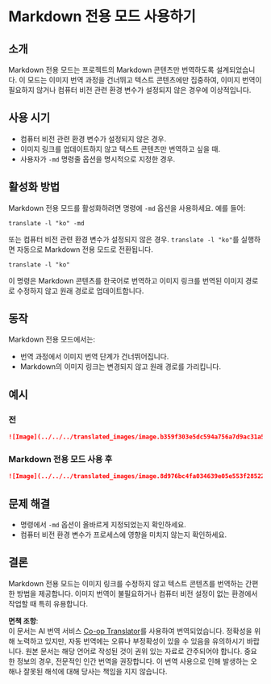<!--
CO_OP_TRANSLATOR_METADATA:
{
  "original_hash": "9b1b247a8d0f1736459e0e9ede0d9c92",
  "translation_date": "2025-08-10T12:12:18+00:00",
  "source_file": "getting_started/markdown-only-mode.md",
  "language_code": "ko"
}
-->
# Markdown 전용 모드 사용하기

## 소개
Markdown 전용 모드는 프로젝트의 Markdown 콘텐츠만 번역하도록 설계되었습니다. 이 모드는 이미지 번역 과정을 건너뛰고 텍스트 콘텐츠에만 집중하여, 이미지 번역이 필요하지 않거나 컴퓨터 비전 관련 환경 변수가 설정되지 않은 경우에 이상적입니다.

## 사용 시기
- 컴퓨터 비전 관련 환경 변수가 설정되지 않은 경우.
- 이미지 링크를 업데이트하지 않고 텍스트 콘텐츠만 번역하고 싶을 때.
- 사용자가 `-md` 명령줄 옵션을 명시적으로 지정한 경우.

## 활성화 방법
Markdown 전용 모드를 활성화하려면 명령에 `-md` 옵션을 사용하세요. 예를 들어:
```
translate -l "ko" -md
```

또는 컴퓨터 비전 관련 환경 변수가 설정되지 않은 경우. `translate -l "ko"`를 실행하면 자동으로 Markdown 전용 모드로 전환됩니다.

```
translate -l "ko"
```

이 명령은 Markdown 콘텐츠를 한국어로 번역하고 이미지 링크를 번역된 이미지 경로로 수정하지 않고 원래 경로로 업데이트합니다.

## 동작
Markdown 전용 모드에서는:
- 번역 과정에서 이미지 번역 단계가 건너뛰어집니다.
- Markdown의 이미지 링크는 변경되지 않고 원래 경로를 가리킵니다.

## 예시
### 전
```markdown
![Image](../../../translated_images/image.b359f303e5dc594a756a7d9ac31a5e61e811aafcd61a3dbeb49ace8babc3f178.ko.png)
```
### Markdown 전용 모드 사용 후
```markdown
![Image](../../../translated_images/image.8d976bc4fa034639e05e553f285228b7103edc306d34812c2db9af8d66b15573.ko.png)
```

## 문제 해결
- 명령에서 `-md` 옵션이 올바르게 지정되었는지 확인하세요.
- 컴퓨터 비전 환경 변수가 프로세스에 영향을 미치지 않는지 확인하세요.

## 결론
Markdown 전용 모드는 이미지 링크를 수정하지 않고 텍스트 콘텐츠를 번역하는 간편한 방법을 제공합니다. 이미지 번역이 불필요하거나 컴퓨터 비전 설정이 없는 환경에서 작업할 때 특히 유용합니다.

**면책 조항**:  
이 문서는 AI 번역 서비스 [Co-op Translator](https://github.com/Azure/co-op-translator)를 사용하여 번역되었습니다. 정확성을 위해 노력하고 있지만, 자동 번역에는 오류나 부정확성이 있을 수 있음을 유의하시기 바랍니다. 원본 문서는 해당 언어로 작성된 것이 권위 있는 자료로 간주되어야 합니다. 중요한 정보의 경우, 전문적인 인간 번역을 권장합니다. 이 번역 사용으로 인해 발생하는 오해나 잘못된 해석에 대해 당사는 책임을 지지 않습니다.